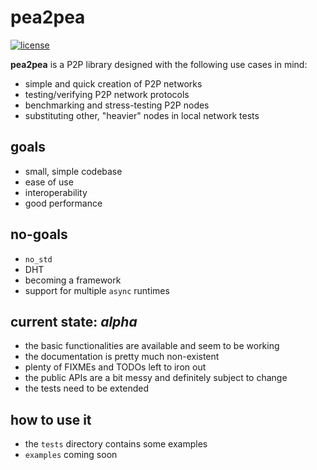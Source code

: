 # pea2pea
[![license](https://img.shields.io/badge/license-CC0-blue.svg)](https://creativecommons.org/publicdomain/zero/1.0/)

**pea2pea** is a P2P library designed with the following use cases in mind:
- simple and quick creation of P2P networks
- testing/verifying P2P network protocols
- benchmarking and stress-testing P2P nodes
- substituting other, "heavier" nodes in local network tests

## goals
- small, simple codebase
- ease of use
- interoperability
- good performance

## no-goals
- `no_std`
- DHT
- becoming a framework
- support for multiple `async` runtimes

## current state: _alpha_
- the basic functionalities are available and seem to be working
- the documentation is pretty much non-existent
- plenty of FIXMEs and TODOs left to iron out
- the public APIs are a bit messy and definitely subject to change
- the tests need to be extended

## how to use it
- the `tests` directory contains some examples
- `examples` coming soon
